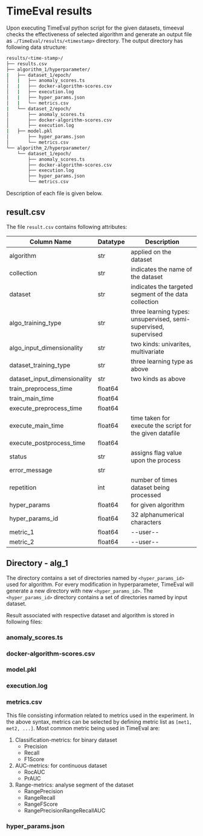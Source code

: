 # TimeEval results

Upon executing TimeEval python script for the given datasets, timeeval checks the effectiveness of selected algorithm and generate an output file as `./TimeEval/results/<timestamp>` directory. The output directory has following data structure:

```bash
results/<time-stamp>/
├── results.csv
├── algorithm_1/hyperparameter/
|   ├── dataset_1/epoch/
│   |   ├── anomaly_scores.ts
│   |   ├── docker-algorithm-scores.csv
│   |   ├── execution.log
│   |   ├── hyper_params.json
│   |   └── metrics.csv
|   └── dataset_2/epoch/
│       ├── anomaly_scores.ts
│       ├── docker-algorithm-scores.csv
│       ├── execution.log
|	├── model.pkl
│       ├── hyper_params.json
│       └── metrics.csv
└── algorithm_2/hyperparameter/
    └── dataset_1/epoch/
        ├── anomaly_scores.ts
        ├── docker-algorithm-scores.csv
        ├── execution.log
        ├── hyper_params.json
        └── metrics.csv

```
Description of each file is given below. 

## result.csv
The file `result.csv` contains following attributes:

| Column Name | Datatype | Description |
| --- | --- | --- |
| algorithm| str | applied on the dataset |
| collection| str | indicates the name of the dataset | 
| dataset| str | indicates the targeted segment of the data collection |
| algo_training_type | str | three learning types: unsupervised, semi-supervised, supervised |
| algo_input_dimensionality | str | two kinds: univarites, multivariate |
| dataset_training_type | str | three learning type as above | 
| dataset_input_dimensionality | str | two kinds as above |
| train_preprocess_time| float64| |
| train_main_time| float64 | |
| execute_preprocess_time| float64 | |
| execute_main_time | float64 | time taken for execute the script for the given datafile |
| execute_postprocess_time|  float64 | |
| status| str | assigns flag value upon the process |
| error_message| str | |
| repetition| int | number of times dataset being processed |
| hyper_params| float64 | for given algorithm |
| hyper_params_id| float64 | 32 alphanumerical characters |
| metric_1| float64 | --user-- |
| metric_2|  float64 | --user-- |

## Directory - alg_1
The directory contains a set of directories named by `<hyper_params_id>` used for algorithm. For every modification in hyperparameter, TimeEval will generate a new directory with new `<hyper_params_id>`. The `<hyper_params_id>` directory contains a set of directories named by input dataset. 

Result associated with respective dataset and algorithm is stored in following files:

### anomaly_scores.ts

### docker-algorithm-scores.csv

### model.pkl

### execution.log

### metrics.csv
   This file consisting information related to metrics used in the experiment. In the above syntax, metrics can be selected by defining metric list as `[met1, met2, ...]`. Most common metric being used in TimeEval are:
1. Classification-metrics: for binary dataset
   - Precision
   - Recall
   - F1Score
2. AUC-metrics: for continuous dataset
   - RocAUC
   - PrAUC
4. Range-metrics: analyse segment of the dataset
   - RangePrecision
   - RangeRecall
   - RangeFScore
   - RangePrecisionRangeRecallAUC

### hyper_params.json
	
	
	
